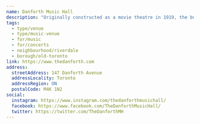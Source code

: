 ```yaml
---
name: Danforth Music Hall
description: "Originally constructed as a movie theatre in 1919, the building was first known as the Allen's Danforth, after its owner the Allen Theatre Chain. The theatre gained the Music Hall name when it started featuring live acts in the late 1970s. Renamed 'The Danforth Music Hall' in 2011 when Impresario Inc. took over ownership. The venue hosts over 200 shows a year and is currently operated by Live Nation Canada."
tags:
  - type/venue
  - type/music-venue
  - for/music
  - for/concerts
  - neighbourhood/riverdale
  - borough/old-toronto
link: https://www.thedanforth.com
address:
  streetAddress: 147 Danforth Avenue
  addressLocality: Toronto
  addressRegion: ON
  postalCode: M4K 1N2
social:
  instagram: https://www.instagram.com/thedanforthmusichall/
  facebook: https://www.facebook.com/TheDanforthMusicHall/
  twitter: https://twitter.com/TheDanforthMH
---
```

